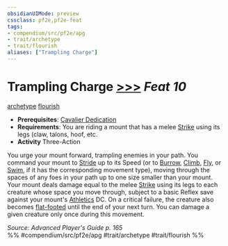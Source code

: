 ```yaml
---
obsidianUIMode: preview
cssclass: pf2e,pf2e-feat
tags:
- compendium/src/pf2e/apg
- trait/archetype
- trait/flourish
aliases: ["Trampling Charge"]
---
```

# Trampling Charge  [>>>](../../Rules/core-rulebook/chapter-9-playing-the-game.md#Actions "Three-Action") *Feat 10*  
[archetype](../../Rules/traits/archetype.md)  [flourish](../../Rules/traits/flourish.md)  

- **Prerequisites**: [Cavalier Dedication](cavalier-dedication-apg.md)
- **Requirements**: You are riding a mount that has a melee [Strike](../../Rules/actions/strike.md) using its legs (claw, talons, hoof, etc.
- **Activity** Three-Action

You urge your mount forward, trampling enemies in your path. You command your mount to [Stride](../../Rules/actions/stride.md) up to its Speed (or to [Burrow](../../Rules/actions/burrow.md), [Climb](../../Rules/actions/climb.md), [Fly](../../Rules/actions/fly.md), or [Swim](../../Rules/actions/swim.md), if it has the corresponding movement type), moving through the spaces of any foes in your path up to one size smaller than your mount. Your mount deals damage equal to the melee [Strike](../../Rules/actions/strike.md) using its legs to each creature whose space you move through, subject to a basic Reflex save against your mount's [Athletics](../skills.md#Athletics) DC. On a critical failure, the creature also becomes [flat-footed](../../Rules/conditions.md#Flat-footed) until the end of your next turn. You can damage a given creature only once during this movement.

*Source: Advanced Player's Guide p. 165*  
%% #compendium/src/pf2e/apg #trait/archetype #trait/flourish %%